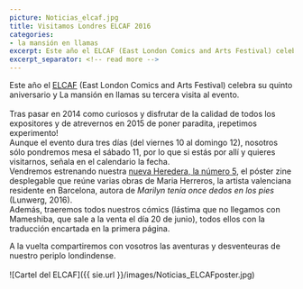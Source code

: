 ```yaml
---
picture: Noticias_elcaf.jpg
title: Visitamos Londres ELCAF 2016
categories:
- la mansión en llamas
excerpt: Este año el ELCAF (East London Comics and Arts Festival) celebra su quinto aniversario y La mansión en llamas su tercera visita al evento.
excerpt_separator: <!-- read more -->
---
```


Este año el [ELCAF](http://www.elcaf.co.uk) (East London Comics and Arts Festival) celebra su quinto aniversario y La mansión en llamas su tercera visita al evento.<br>
<br>
Tras pasar en 2014 como curiosos y disfrutar de la calidad de todos los expositores y de atrevernos en 2015 de poner paradita, ¡repetimos experimento!<br>
Aunque el evento dura tres días (del viernes 10 al domingo 12), nosotros sólo pondremos mesa el sábado 11, por lo que si estás por allí y quieres visitarnos, señala en el calendario la fecha.<br>
Vendremos estrenando nuestra [nueva Heredera, la número 5](http://dehavilland.bigcartel.com/product/heredera-05-maria-herreros), el póster zine desplegable que reúne varias obras de Maria Herreros, la artista valenciana residente en Barcelona, autora de _Marilyn tenía once dedos en los pies_ (Lunwerg, 2016).<br>
Además, traeremos todos nuestros cómics (lástima que no llegamos con Mameshiba, que sale a la venta el día 20 de junio), todos ellos con la traducción encartada en la primera página.<br>

A la vuelta compartiremos con vosotros las aventuras y desventeuras de nuestro periplo londindense.<br>
<br>
![Cartel del ELCAF]({{ sie.url }}/images/Noticias_ELCAFposter.jpg)
